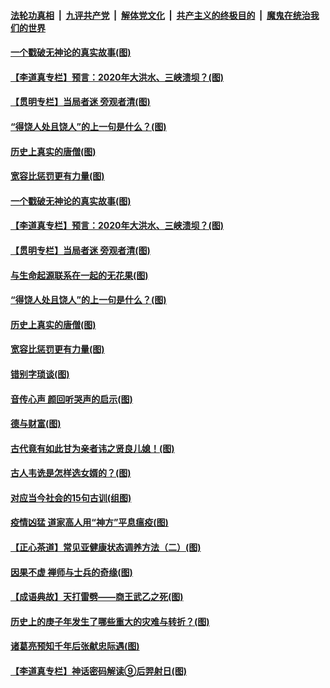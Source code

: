 

####  [法轮功真相](../../../../basic/blob/master/README.md?t=07040202) &nbsp;|&nbsp; [九评共产党](../../../../9ping.md/blob/master/README.md?t=07040202) &nbsp;|&nbsp; [解体党文化](../../../../jtdwh.md/blob/master/README.md?t=07040202)  &nbsp;|&nbsp; [共产主义的终极目的](../../../../gczydzjmd.md/blob/master/README.md?t=07040202) &nbsp;|&nbsp; [魔鬼在统治我们的世界](../../../../mgztzwmdsj.md/blob/master/README.md?t=07040202) 

#### [一个戳破无神论的真实故事(图)](../pages/p7/938421.md?t=07040202) 

#### [【李道真专栏】预言：2020年大洪水、三峡溃坝？(图)](../pages/p7/938448.md?t=07040202) 

#### [【贯明专栏】当局者迷 旁观者清(图)](../pages/p7/938303.md?t=07040202) 

#### [“得饶人处且饶人”的上一句是什么？(图)](../pages/p7/938333.md?t=07040202) 

#### [历史上真实的唐僧(图)](../pages/p7/938101.md?t=07040202) 

#### [宽容比惩罚更有力量(图)](../pages/p7/938280.md?t=07040202) 

#### [一个戳破无神论的真实故事(图)](../pages/p7/938421.md?t=07040202) 

#### [【李道真专栏】预言：2020年大洪水、三峡溃坝？(图)](../pages/p7/938448.md?t=07040202) 

#### [【贯明专栏】当局者迷 旁观者清(图)](../pages/p7/938303.md?t=07040202) 

#### [与生命起源联系在一起的无花果(图)](../pages/p7/938342.md?t=07040202) 

#### [“得饶人处且饶人”的上一句是什么？(图)](../pages/p7/938333.md?t=07040202) 

#### [历史上真实的唐僧(图)](../pages/p7/938101.md?t=07040202) 

#### [宽容比惩罚更有力量(图)](../pages/p7/938280.md?t=07040202) 

#### [错别字琐谈(图)](../pages/p7/938316.md?t=07040202) 

#### [音传心声 颜回听哭声的启示(图)](../pages/p7/938099.md?t=07040202) 

#### [德与财富(图)](../pages/p7/938218.md?t=07040202) 

#### [古代竟有如此甘为亲者讳之贤良儿媳！(图)](../pages/p7/938117.md?t=07040202) 

#### [古人韦诜是怎样选女婿的？(图)](../pages/p7/938100.md?t=07040202) 

#### [对应当今社会的15句古训(组图)](../pages/p7/938097.md?t=07040202) 

#### [疫情凶猛 道家高人用“神方”平息瘟疫(图)](../pages/p7/938004.md?t=07040202) 

#### [【正心茶道】常见亚健康状态调养方法（二）(图)](../pages/p7/937559.md?t=07040202) 

#### [因果不虚 禅师与士兵的奇缘(图)](../pages/p7/938092.md?t=07040202) 

#### [【成语典故】天打雷劈——商王武乙之死(图)](../pages/p7/937782.md?t=07040202) 

#### [历史上的庚子年发生了哪些重大的灾难与转折？(图)](../pages/p7/937991.md?t=07040202) 

#### [诸葛亮预知千年后张献忠际遇(图)](../pages/p7/937564.md?t=07040202) 

#### [【李道真专栏】神话密码解读⑨后羿射日(图)](../pages/p7/937560.md?t=07040202) 

